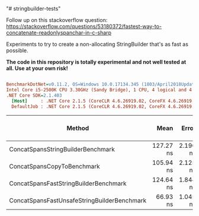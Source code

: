 "# stringbuilder-tests" 

Follow up on this stackoverflow question: https://stackoverflow.com/questions/53180372/fastest-way-to-concatenate-readonlyspanchar-in-c-sharp

Experiments to try to create a non-allocating StringBuilder that's as fast as possible.

__The code in this repository is totally experimental and not well tested at all. Use at your own risk!__

``` ini

BenchmarkDotNet=v0.11.2, OS=Windows 10.0.17134.345 (1803/April2018Update/Redstone4)
Intel Core i5-2500K CPU 3.30GHz (Sandy Bridge), 1 CPU, 4 logical and 4 physical cores
.NET Core SDK=2.1.403
  [Host]     : .NET Core 2.1.5 (CoreCLR 4.6.26919.02, CoreFX 4.6.26919.02), 64bit RyuJIT
  DefaultJob : .NET Core 2.1.5 (CoreCLR 4.6.26919.02, CoreFX 4.6.26919.02), 64bit RyuJIT


```
|                                      Method |      Mean |    Error |    StdDev | Gen 0/1k Op | Gen 1/1k Op | Gen 2/1k Op | Allocated Memory/Op |
|-------------------------------------------- |----------:|---------:|----------:|------------:|------------:|------------:|--------------------:|
|           ConcatSpansStringBuilderBenchmark | 127.27 ns | 2.190 ns | 2.0487 ns |      0.0966 |           - |           - |               304 B |
|                  ConcatSpansCopyToBenchmark | 105.94 ns | 2.125 ns | 2.2736 ns |      0.0813 |           - |           - |               256 B |
|       ConcatSpansFastStringBuilderBenchmark | 124.64 ns | 1.844 ns | 1.5402 ns |      0.0813 |           - |           - |               256 B |
| ConcatSpansFastUnsafeStringBuilderBenchmark |  66.93 ns | 1.045 ns | 0.9772 ns |      0.0407 |           - |           - |               128 B |
